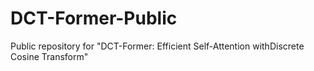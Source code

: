 # DCT-Former-Public
Public repository for "DCT-Former: Efficient Self-Attention withDiscrete Cosine Transform"
